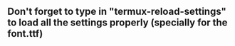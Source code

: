 ## Don't forget to type in "termux-reload-settings" to load all the settings properly (specially for the font.ttf)
